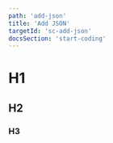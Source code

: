 ```yaml
---
path: 'add-json'
title: 'Add JSON'
targetId: 'sc-add-json'
docsSection: 'start-coding'
---
```



# H1
## H2
### H3